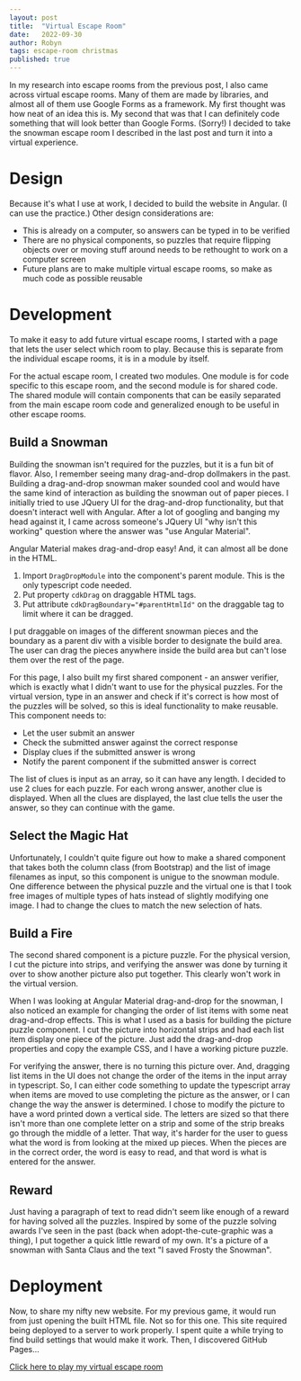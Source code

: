 ```yaml
---
layout: post
title:  "Virtual Escape Room"
date:   2022-09-30
author: Robyn
tags: escape-room christmas
published: true
---
```

In my research into escape rooms from the previous post, I also came across virtual escape rooms. Many of them are made by libraries, and almost all of them use Google Forms as a framework. My first thought was how neat of an idea this is. My second that was that I can definitely code something that will look better than Google Forms. (Sorry!) I decided to take the snowman escape room I described in the last post and turn it into a virtual experience.

# Design

Because it's what I use at work, I decided to build the website in Angular. (I can use the practice.) Other design considerations are: 

 - This is already on a computer, so answers can be typed in to be verified
 - There are no physical components, so puzzles that require flipping objects over or moving stuff around needs to be rethought to work on a computer screen
 - Future plans are to make multiple virtual escape rooms, so make as much code as possible reusable

# Development

To make it easy to add future virtual escape rooms, I started with a page that lets the user select which room to play. Because this is separate from the individual escape rooms, it is in a module by itself. 

For the actual escape room, I created two modules. One module is for code specific to this escape room, and the second module is for shared code. The shared module will contain components that can be easily separated from the main escape room code and generalized enough to be useful in other escape rooms.

## Build a Snowman

Building the snowman isn't required for the puzzles, but it is a fun bit of flavor. Also, I remember seeing many drag-and-drop dollmakers in the past. Building a drag-and-drop snowman maker sounded cool and would have the same kind of interaction as building the snowman out of paper pieces. I initially tried to use JQuery UI for the drag-and-drop functionality, but that doesn't interact well with Angular. After a lot of googling and banging my head against it, I came across someone's JQuery UI &quot;why isn't this working&quot; question where the answer was &quot;use Angular Material&quot;. 

Angular Material makes drag-and-drop easy! And, it can almost all be done in the HTML. 

1. Import `DragDropModule` into the component's parent module. This is the only typescript code needed.
1. Put property `cdkDrag` on draggable HTML tags.
1. Put attribute `cdkDragBoundary="#parentHtmlId"` on the draggable tag to limit where it can be dragged.

I put draggable on images of the different snowman pieces and the boundary as a parent div with a visible border to designate the build area. The user can drag the pieces anywhere inside the build area but can't lose them over the rest of the page. 

For this page, I also built my first shared component - an answer verifier, which is exactly what I didn't want to use for the physical puzzles. For the virtual version, type in an answer and check if it's correct is how most of the puzzles will be solved, so this is ideal functionality to make reusable. This component needs to:

 - Let the user submit an answer
 - Check the submitted answer against the correct response
 - Display clues if the submitted answer is wrong
 - Notify the parent component if the submitted answer is correct
 
The list of clues is input as an array, so it can have any length. I decided to use 2 clues for each puzzle. For each wrong answer, another clue is displayed. When all the clues are displayed, the last clue tells the user the answer, so they can continue with the game.

## Select the Magic Hat

Unfortunately, I couldn't quite figure out how to make a shared component that takes both the column class (from Bootstrap) and the list of image filenames as input, so this component is unigue to the snowman module. One difference between the physical puzzle and the virtual one is that I took free images of multiple types of hats instead of slightly modifying one image. I had to change the clues to match the new selection of hats. 

## Build a Fire

The second shared component is a picture puzzle. For the physical version, I cut the picture into strips, and verifying the answer was done by turning it over to show another picture also put together. This clearly won't work in the virtual version. 

When I was looking at Angular Material drag-and-drop for the snowman, I also noticed an example for changing the order of list items with some neat drag-and-drop effects. This is what I used as a basis for building the picture puzzle component. I cut the picture into horizontal strips and had each list item display one piece of the picture. Just add the drag-and-drop properties and copy the example CSS, and I have a working picture puzzle. 

For verifying the answer, there is no turning this picture over. And, dragging list items in the UI does not change the order of the items in the input array in typescript. So, I can either code something to update the typescript array when items are moved to use completing the picture as the answer, or I can change the way the answer is determined. I chose to modify the picture to have a word printed down a vertical side. The letters are sized so that there isn't more than one complete letter on a strip and some of the strip breaks go through the middle of a letter. That way, it's harder for the user to guess what the word is from looking at the mixed up pieces. When the pieces are in the correct order, the word is easy to read, and that word is what is entered for the answer. 

## Reward

Just having a paragraph of text to read didn't seem like enough of a reward for having solved all the puzzles. Inspired by some of the puzzle solving awards I've seen in the past (back when adopt-the-cute-graphic was a thing), I put together a quick little reward of my own. It's a picture of a snowman with Santa Claus and the text &quot;I saved Frosty the Snowman&quot;. 

# Deployment

Now, to share my nifty new website. For my previous game, it would run from just opening the built HTML file. Not so for this one. This site required being deployed to a server to work properly. I spent quite a while trying to find build settings that would make it work. Then, I discovered GitHub Pages... 

[Click here to play my virtual escape room](https://m1robyndunstan.github.io/VirtualEscapeRooms/)
